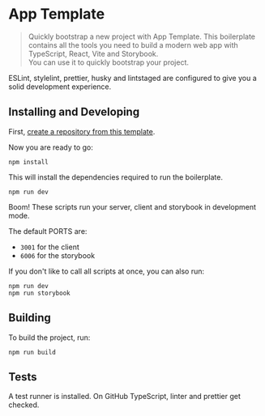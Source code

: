 # App Template

> Quickly bootstrap a new project with App Template.
> This boilerplate contains all the tools you need to build a modern web app with TypeScript, React, Vite and Storybook.  
> You can use it to quickly bootstrap your project.

ESLint, stylelint, prettier, husky and lintstaged are configured to give you a solid development experience.

## Installing and Developing

First, [create a repository from this template](https://docs.github.com/en/github/creating-cloning-and-archiving-repositories/creating-a-repository-on-github/creating-a-repository-from-a-template).

Now you are ready to go:

```shell
npm install
```

This will install the dependencies required to run the boilerplate.

```shell
npm run dev
```

Boom! These scripts run your server, client and storybook in development mode.

The default PORTS are:

- `3001` for the client
- `6006` for the storybook

If you don't like to call all scripts at once, you can also run:

```shell
npm run dev
npm run storybook
```

## Building

To build the project, run:

```shell
npm run build
```

## Tests

A test runner is installed. On GitHub TypeScript, linter and prettier get checked.
